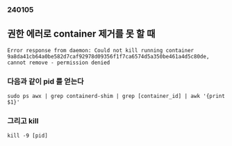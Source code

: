 ### 240105
## 권한 에러로 container 제거를 못 할 때
```
Error response from daemon: Could not kill running container 9a8da41cb64a0be582d7caf92978d09356f1f7ca6574d5a350be461a4d5c80de, cannot remove - permission denied
```
### 다음과 같이 pid 를 얻는다
```
sudo ps awx | grep containerd-shim | grep [container_id] | awk '{print $1}'
```
### 그리고 kill
```
kill -9 [pid]
```
